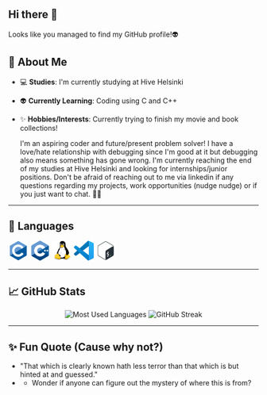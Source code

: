 ## Hi there 👋
Looks like you managed to find my GitHub profile!👽

## 🌟 About Me

- 💻 **Studies**: I'm currently studying at Hive Helsinki
- 👽 **Currently Learning**: Coding using C and C++
- ✨ **Hobbies/Interests**: Currently trying to finish my movie and book collections!

  I'm an aspiring coder and future/present problem solver! I have a love/hate relationship with debugging since I'm good at it but debugging also means something has gone wrong.
  I'm currently reaching the end of my studies at Hive Helsinki and looking for internships/junior positions. Don't be afraid of reaching
  out to me via linkedin if any questions regarding my projects, work opportunities (nudge nudge) or if you just want to chat. 👩‍🚀

---

## 🔧 Languages 

<div align="left">
  <img src="https://github.com/devicons/devicon/blob/master/icons/c/c-original.svg" title="C" **alt="C" width="40" height="40"/>
  <img src="https://github.com/devicons/devicon/blob/master/icons/cplusplus/cplusplus-original.svg" title="C" **alt="C" width="40" height="40"/>
  <img src="https://github.com/devicons/devicon/blob/master/icons/linux/linux-original.svg" title="C" **alt="C" width="40" height="40"/>
  <img src="https://github.com/devicons/devicon/blob/master/icons/vscode/vscode-original.svg" title="C" **alt="C" width="40" height="40"/>
  <img src="https://github.com/devicons/devicon/blob/master/icons/bash/bash-original.svg" title="Bash" **alt="Bash" width="40" height="40"/>
</div>

---

## 📈 GitHub Stats

<div align="center">
  <img src="https://github-readme-stats.vercel.app/api/top-langs/?username=staskine&layout=compact&theme=tokyonight" alt="Most Used Languages" />
  <img src="https://github-readme-streak-stats.herokuapp.com/?user=staskine&theme=tokyonight&card_width=350" alt="GitHub Streak" />
</div>

---

## ✨ Fun Quote (Cause why not?)
- "That which is clearly known hath less terror than that which is but hinted at and guessed."
- - Wonder if anyone can figure out the mystery of where this is from?
